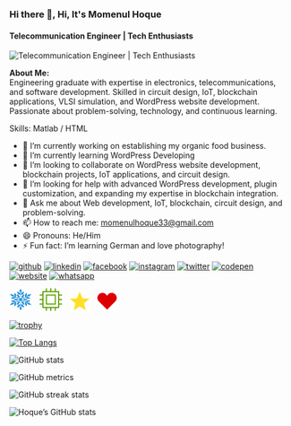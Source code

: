### Hi there 👋, Hi, It's Momenul Hoque
#### Telecommunication Engineer | Tech Enthusiasts 
![Telecommunication Engineer | Tech Enthusiasts ](https://neerbhor.com/wp-content/uploads/2025/02/IMG_5751-scaled.jpg)

**About Me:**  
Engineering graduate with expertise in electronics, telecommunications, and software development. Skilled in circuit design, IoT, blockchain applications, VLSI simulation, and WordPress website development. Passionate about problem-solving, technology, and continuous learning.

Skills: Matlab / HTML

- 🔭 I’m currently working on establishing my organic food business. 
- 🌱 I’m currently learning WordPress Developing  
- 👯 I’m looking to collaborate on WordPress website development, blockchain projects, IoT applications, and circuit design. 
- 🤔 I’m looking for help with advanced WordPress development, plugin customization, and expanding my expertise in blockchain integration. 
- 💬 Ask me about Web development, IoT, blockchain, circuit design, and problem-solving. 
- 📫 How to reach me: momenulhoque33@gmail.com 
- 😄 Pronouns: He/Him 
- ⚡ Fun fact: I’m learning German and love photography! 


[<img src='https://cdn.jsdelivr.net/npm/simple-icons@3.0.1/icons/github.svg' alt='github' height='40'>](https://github.com/hoque0)  [<img src='https://cdn.jsdelivr.net/npm/simple-icons@3.0.1/icons/linkedin.svg' alt='linkedin' height='40'>](https://www.linkedin.com/in/md-momenul-hoque//)  [<img src='https://cdn.jsdelivr.net/npm/simple-icons@3.0.1/icons/facebook.svg' alt='facebook' height='40'>](https://www.facebook.com/momenul.hoque.505)  [<img src='https://cdn.jsdelivr.net/npm/simple-icons@3.0.1/icons/instagram.svg' alt='instagram' height='40'>](https://www.instagram.com/hoq_ue/)  [<img src='https://cdn.jsdelivr.net/npm/simple-icons@3.0.1/icons/twitter.svg' alt='twitter' height='40'>](https://twitter.com/hoq__ue)  [<img src='https://cdn.jsdelivr.net/npm/simple-icons@3.0.1/icons/codepen.svg' alt='codepen' height='40'>](https://codepen.io/hoq_ue)  [<img src='https://cdn.jsdelivr.net/npm/simple-icons@3.0.1/icons/icloud.svg' alt='website' height='40'>](momenulhoque.me)  [<img src='https://cdn.jsdelivr.net/npm/simple-icons@3.0.1/icons/whatsapp.svg' alt='whatsapp' height='40'>](https://wa.me/+8801940150697)  

<a href='https://archiveprogram.github.com/'><img src='https://raw.githubusercontent.com/acervenky/animated-github-badges/master/assets/acbadge.gif' width='40' height='40'></a> <a href='https://docs.github.com/en/developers'><img src='https://raw.githubusercontent.com/acervenky/animated-github-badges/master/assets/devbadge.gif' width='40' height='40'></a> <a href='https://stars.github.com/'><img src='https://raw.githubusercontent.com/acervenky/animated-github-badges/master/assets/starbadge.gif' width='35' height='35'></a> <a href='https://docs.github.com/en/github/supporting-the-open-source-community-with-github-sponsors'><img src='https://raw.githubusercontent.com/acervenky/animated-github-badges/master/assets/sponsorbadge.gif' width='35' height='35'></a> 

[![trophy](https://github-profile-trophy.vercel.app/?username=hoque0)](https://github.com/ryo-ma/github-profile-trophy)

[![Top Langs](https://github-readme-stats.vercel.app/api/top-langs/?username=hoque0)](https://github.com/anuraghazra/github-readme-stats)

![GitHub stats](https://github-readme-stats.vercel.app/api?username=hoque0&show_icons=true&count_private=true)  

![GitHub metrics](https://metrics.lecoq.io/hoque0)  

![GitHub streak stats](https://streak-stats.demolab.com/?user=hoque0)  

![Hoque’s GitHub stats](https://github-readme-stats.vercel.app/api?username=hoque0&theme=prussian_icons=true)
